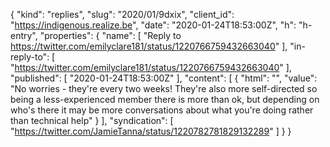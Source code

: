 {
  "kind": "replies",
  "slug": "2020/01/9dxix",
  "client_id": "https://indigenous.realize.be",
  "date": "2020-01-24T18:53:00Z",
  "h": "h-entry",
  "properties": {
    "name": [
      "Reply to https://twitter.com/emilyclare181/status/1220766759432663040"
    ],
    "in-reply-to": [
      "https://twitter.com/emilyclare181/status/1220766759432663040"
    ],
    "published": [
      "2020-01-24T18:53:00Z"
    ],
    "content": [
      {
        "html": "",
        "value": "No worries - they're every two weeks! They're also more self-directed so being a less-experienced member there is more than ok, but depending on who's there it may be more conversations about what you're doing rather than technical help"
      }
    ],
    "syndication": [
      "https://twitter.com/JamieTanna/status/1220782781829132289"
    ]
  }
}
